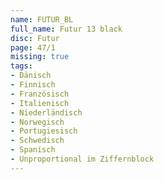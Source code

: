 ```yaml
---
name: FUTUR_BL
full_name: Futur 13 black
disc: Futur
page: 47/1
missing: true
tags:
- Dänisch
- Finnisch
- Französisch
- Italienisch
- Niederländisch
- Norwegisch
- Portugiesisch
- Schwedisch
- Spanisch
- Unproportional im Ziffernblock
---
```

